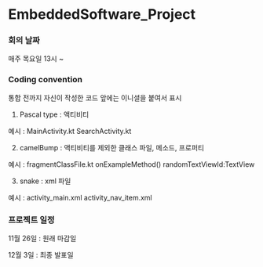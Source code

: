 # EmbeddedSoftware_Project

### 회의 날짜
매주 목요일 13시 ~

### Coding convention
통합 전까지 자신이 작성한 코드 앞에는 이니셜을 붙여서 표시

1. Pascal type : 액티비티

예시 : MainActivity.kt SearchActivity.kt

2. camelBump : 액티비티를 제외한 클래스 파일, 메소드, 프로퍼티

예시 : fragmentClassFile.kt onExampleMethod() randomTextViewId:TextView

3. snake : xml 파일

예시 : activity_main.xml activity_nav_item.xml

### 프로젝트 일정
11월 26일 : 원래 마감일

12월 3일 : 최종 발표일
